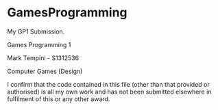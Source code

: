 # GamesProgramming
My GP1 Submission.

Games Programming 1

Mark Tempini - S1312536

Computer Games (Design)

I confirm that the code contained in this file (other than that provided or authorised) is all my own work and has not been submitted elsewhere in fulfilment of this or any other award.

